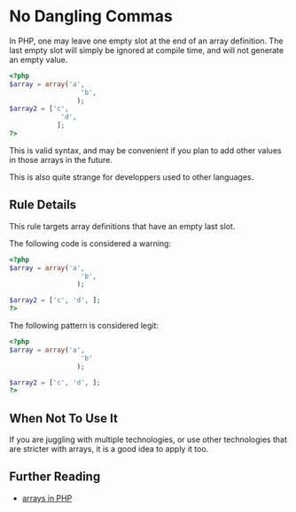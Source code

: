 <!-- Good Practices -->
# No Dangling Commas

In PHP, one may leave one empty slot at the end of an array definition. The last empty slot will simply be ignored at compile time, and will not generate an empty value.

```php
<?php
$array = array('a', 
				  'b',
				 );
$array2 = ['c', 
			 'd',
			];
?>
```

This is valid syntax, and may be convenient if you plan to add other values in those arrays in the future. 

This is also quite strange for developpers used to other languages. 

## Rule Details

This rule targets array definitions that have an empty last slot. 

The following code is considered a warning:

```php
<?php
$array = array('a', 
				  'b',
				 );

$array2 = ['c', 'd', ];
?>
```


The following pattern is considered legit:

```php
<?php
$array = array('a', 
				  'b'
				 );

$array2 = ['c', 'd', ];
?>
```

## When Not To Use It
If you are juggling with multiple technologies, or use other technologies that are stricter with arrays, it is a good idea to apply it too. 

## Further Reading

* [arrays in PHP](http://php.net/manual/en/function.array.php)
